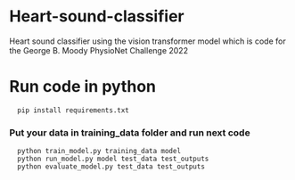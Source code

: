 # Heart-sound-classifier
Heart sound classifier using the vision transformer model which is code for the George B. Moody PhysioNet Challenge 2022

# Run code in python
```
  pip install requirements.txt
```
### Put your data in training_data folder and run next code
```
  python train_model.py training_data model
  python run_model.py model test_data test_outputs
  python evaluate_model.py test_data test_outputs
```
